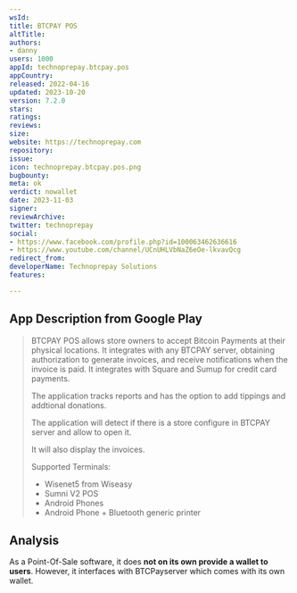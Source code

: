 ```yaml
---
wsId: 
title: BTCPAY POS
altTitle: 
authors:
- danny
users: 1000
appId: technoprepay.btcpay.pos
appCountry: 
released: 2022-04-16
updated: 2023-10-20
version: 7.2.0
stars: 
ratings: 
reviews: 
size: 
website: https://technoprepay.com
repository: 
issue: 
icon: technoprepay.btcpay.pos.png
bugbounty: 
meta: ok
verdict: nowallet
date: 2023-11-03
signer: 
reviewArchive: 
twitter: technoprepay
social:
- https://www.facebook.com/profile.php?id=100063462636616
- https://www.youtube.com/channel/UCnUHLVbNaZ6eOe-lkvavQcg
redirect_from: 
developerName: Technoprepay Solutions
features: 

---
```


## App Description from Google Play

> BTCPAY POS allows store owners to accept Bitcoin Payments at their physical locations. It integrates with any BTCPAY server, obtaining authorization to generate invoices, and receive notifications when the invoice is paid. It integrates with Square and Sumup for credit card payments.
>
> The application tracks reports and has the option to add tippings and addtional donations.
>
> The application will detect if there is a store configure in BTCPAY server and allow to open it.
> 
> It will also display the invoices.
>
> Supported Terminals:
> - Wisenet5 from Wiseasy
> - Sumni V2 POS
> - Android Phones
> - Android Phone + Bluetooth generic printer

## Analysis 

As a Point-Of-Sale software, it does **not on its own provide a wallet to users**. However, it interfaces with BTCPayserver which comes with its own wallet.